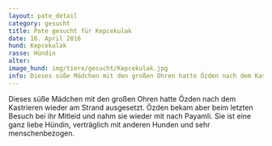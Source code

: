 ```yaml
---
layout: pate_detail
category: gesucht
title: Pate gesucht für Kepcekulak
date: 16. April 2016
hund: Kepcekulak
rasse: Hündin
alter:
image_hund: img/tiere/gesucht/Kepcekulak.jpg
info: Dieses süße Mädchen mit den großen Ohren hatte Özden nach dem Kastrieren wieder am Strand ausgesetzt. Özden bekam aber beim letzten Besuch bei ihr Mitleid und nahm sie wieder mit nach Payamli. Sie ist eine ganz liebe Hündin, verträglich mit anderen Hunden und sehr menschenbezogen.
---
```


 Dieses süße Mädchen mit den großen Ohren hatte Özden nach dem Kastrieren wieder am Strand ausgesetzt. Özden bekam aber beim letzten Besuch bei ihr Mitleid und nahm sie wieder mit nach Payamli. Sie ist eine ganz liebe Hündin, verträglich mit anderen Hunden und sehr menschenbezogen.
